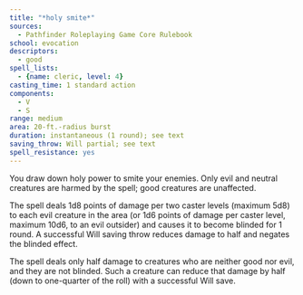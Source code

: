 ```yaml
---
title: "*holy smite*"
sources:
  - Pathfinder Roleplaying Game Core Rulebook
school: evocation
descriptors:
  - good
spell_lists:
  - {name: cleric, level: 4}
casting_time: 1 standard action
components:
  - V
  - S
range: medium
area: 20-ft.-radius burst
duration: instantaneous (1 round); see text
saving_throw: Will partial; see text
spell_resistance: yes
---
```


You draw down holy power to smite your enemies. Only evil and neutral creatures are harmed by the spell; good creatures are unaffected.

The spell deals 1d8 points of damage per two caster levels (maximum 5d8) to each evil creature in the area (or 1d6 points of damage per caster level, maximum 10d6, to an evil outsider) and causes it to become blinded for 1 round. A successful Will saving throw reduces damage to half and negates the blinded effect.

The spell deals only half damage to creatures who are neither good nor evil, and they are not blinded. Such a creature can reduce that damage by half (down to one-quarter of the roll) with a successful Will save.

